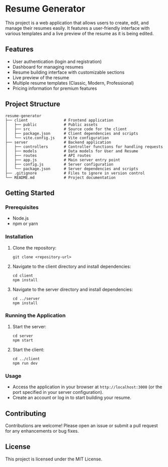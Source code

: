 # Resume Generator

This project is a web application that allows users to create, edit, and manage their resumes easily. It features a user-friendly interface with various templates and a live preview of the resume as it is being edited.

## Features

- User authentication (login and registration)
- Dashboard for managing resumes
- Resume building interface with customizable sections
- Live preview of the resume
- Multiple resume templates (Classic, Modern, Professional)
- Pricing information for premium features

## Project Structure

```
resume-generator
├── client                # Frontend application
│   ├── public            # Public assets
│   ├── src               # Source code for the client
│   ├── package.json      # Client dependencies and scripts
│   └── vite.config.js    # Vite configuration
├── server                # Backend application
│   ├── controllers       # Controller functions for handling requests
│   ├── models            # Data models for User and Resume
│   ├── routes            # API routes
│   ├── app.js            # Main server entry point
│   ├── config.js         # Server configuration
│   └── package.json      # Server dependencies and scripts
├── .gitignore            # Files to ignore in version control
└── README.md             # Project documentation
```

## Getting Started

### Prerequisites

- Node.js
- npm or yarn

### Installation

1. Clone the repository:
   ```
   git clone <repository-url>
   ```

2. Navigate to the client directory and install dependencies:
   ```
   cd client
   npm install
   ```

3. Navigate to the server directory and install dependencies:
   ```
   cd ../server
   npm install
   ```

### Running the Application

1. Start the server:
   ```
   cd server
   npm start
   ```

2. Start the client:
   ```
   cd ../client
   npm run dev
   ```

### Usage

- Access the application in your browser at `http://localhost:3000` (or the port specified in your server configuration).
- Create an account or log in to start building your resume.

## Contributing

Contributions are welcome! Please open an issue or submit a pull request for any enhancements or bug fixes.

## License

This project is licensed under the MIT License.